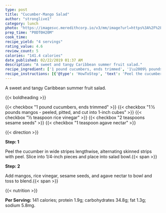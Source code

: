 ```yaml
---
type: post
title: "Cucumber-Mango Salad"
author: "stronglive1"
category: lunch
photo: "https://imagesvc.meredithcorp.io/v3/mm/image?url=https%3A%2F%2Fimages.media-allrecipes.com%2Fuserphotos%2F948789.jpg"
prep_time: "P0DT0H20M"
cook_time: 
recipe_yield: "4 servings"
rating_value: 4.6
review_count: 5
calories: "141.4 calories"
date_published: 02/22/2019 01:37 AM
description: "A sweet and tangy Caribbean summer fruit salad."
recipe_ingredient: ['1 pound cucumbers, ends trimmed', '1\u2009½ pounds mangos - peeled, pitted, and cut into 1-inch cubes', '½ teaspoon rice vinegar', '2 teaspoons sesame seeds', '1 teaspoon agave nectar']
recipe_instructions: [{'@type': 'HowToStep', 'text': 'Peel the cucumber in wide stripes lengthwise, alternating skinned strips with peel. Slice into 1/4-inch pieces and place into salad bowl.\n'}, {'@type': 'HowToStep', 'text': 'Add mangos, rice vinegar, sesame seeds, and agave nectar to bowl and toss to blend.\n'}]
---
```


A sweet and tangy Caribbean summer fruit salad. 

{{< boldheading >}}

{{< checkbox "1 pound cucumbers, ends trimmed" >}}
{{< checkbox "1 ½ pounds mangos - peeled, pitted, and cut into 1-inch cubes" >}}
{{< checkbox "½ teaspoon rice vinegar" >}}
{{< checkbox "2 teaspoons sesame seeds" >}}
{{< checkbox "1 teaspoon agave nectar" >}}


{{< direction >}}

**Step: 1**

Peel the cucumber in wide stripes lengthwise, alternating skinned strips with peel. Slice into 1/4-inch pieces and place into salad bowl.{{< span >}}

**Step: 2**

Add mangos, rice vinegar, sesame seeds, and agave nectar to bowl and toss to blend.{{< span >}}

{{< nutrition >}}

**Per Serving:** 141 calories; protein 1.9g; carbohydrates 34.8g; fat 1.3g; sodium 5.8mg.